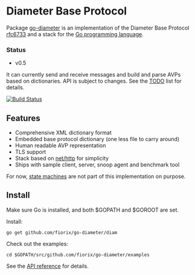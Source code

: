 # Diameter Base Protocol

Package [go-diameter](http://godoc.org/github.com/fiorix/go-diameter) is an
implementation of the
Diameter Base Protocol [rfc6733](http://tools.ietf.org/html/rfc6733)
and a stack for the [Go programming language](http://golang.org).

### Status

- v0.5

It can currently send and receive messages and build and parse AVPs based on
dictionaries. API is subject to changes. See the [TODO](./TODO) list for
details.

[![Build Status](https://secure.travis-ci.org/fiorix/go-diameter.png)](http://travis-ci.org/fiorix/go-diameter)

## Features

- Comprehensive XML dictionary format
- Embedded base protocol dictionary (one less file to carry around)
- Human readable AVP representation
- TLS support
- Stack based on [net/http](http://golang.org/pkg/net/http/) for simplicity
- Ships with sample client, server, snoop agent and benchmark tool

For now, [state machines](http://tools.ietf.org/html/rfc6733#section-4) are
not part of this implementation on purpose.

## Install

Make sure Go is installed, and both $GOPATH and $GOROOT are set.

Install:

	go get github.com/fiorix/go-diameter/diam

Check out the examples:

	cd $GOPATH/src/github.com/fiorix/go-diameter/examples

See the [API reference](http://godoc.org/github.com/fiorix/go-diameter) for
details.
